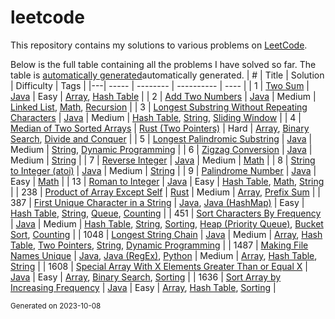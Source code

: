 # leetcode

This repository contains my solutions to various problems on [LeetCode](https://leetcode.com/).

Below is the full table containing all the problems I have solved so far. The table is [automatically generated](./.generate/main.py)automatically generated.
| # | Title | Solution | Difficulty | Tags |
|---| ----- | -------- | ---------- | ---- |
| 1 | [Two Sum](https://leetcode.com/problems/two-sum) | [Java](/solutions/two-sum/Solution.java) | Easy | [Array](/categories/ARRAY.md), [Hash Table](/categories/HASH-TABLE.md) |
| 2 | [Add Two Numbers](https://leetcode.com/problems/add-two-numbers) | [Java](/solutions/add-two-numbers/Solution.java) | Medium | [Linked List](/categories/LINKED-LIST.md), [Math](/categories/MATH.md), [Recursion](/categories/RECURSION.md) |
| 3 | [Longest Substring Without Repeating Characters](https://leetcode.com/problems/longest-substring-without-repeating-characters) | [Java](/solutions/longest-substring-without-repeating-characters/Solution.java) | Medium | [Hash Table](/categories/HASH-TABLE.md), [String](/categories/STRING.md), [Sliding Window](/categories/SLIDING-WINDOW.md) |
| 4 | [Median of Two Sorted Arrays](https://leetcode.com/problems/median-of-two-sorted-arrays) | [Rust (Two Pointers)](/solutions/median-of-two-sorted-arrays/src/bin/two-pointers.rs) | Hard | [Array](/categories/ARRAY.md), [Binary Search](/categories/BINARY-SEARCH.md), [Divide and Conquer](/categories/DIVIDE-AND-CONQUER.md) |
| 5 | [Longest Palindromic Substring](https://leetcode.com/problems/longest-palindromic-substring) | [Java](/solutions/longest-palindromic-substring/Solution.java) | Medium | [String](/categories/STRING.md), [Dynamic Programming](/categories/DYNAMIC-PROGRAMMING.md) |
| 6 | [Zigzag Conversion](https://leetcode.com/problems/zigzag-conversion) | [Java](/solutions/zigzag-conversion/Solution.java) | Medium | [String](/categories/STRING.md) |
| 7 | [Reverse Integer](https://leetcode.com/problems/reverse-integer) | [Java](/solutions/reverse-integer/Solution.java) | Medium | [Math](/categories/MATH.md) |
| 8 | [String to Integer (atoi)](https://leetcode.com/problems/string-to-integer-atoi) | [Java](/solutions/string-to-integer-atoi/Solution.java) | Medium | [String](/categories/STRING.md) |
| 9 | [Palindrome Number](https://leetcode.com/problems/palindrome-number) | [Java](/solutions/palindrome-number/Solution.java) | Easy | [Math](/categories/MATH.md) |
| 13 | [Roman to Integer](https://leetcode.com/problems/roman-to-integer) | [Java](/solutions/roman-to-integer/Solution.java) | Easy | [Hash Table](/categories/HASH-TABLE.md), [Math](/categories/MATH.md), [String](/categories/STRING.md) |
| 238 | [Product of Array Except Self](https://leetcode.com/problems/product-of-array-except-self) | [Rust](/solutions/product-of-array-except-self/src/main.rs) | Medium | [Array](/categories/ARRAY.md), [Prefix Sum](/categories/PREFIX-SUM.md) |
| 387 | [First Unique Character in a String](https://leetcode.com/problems/first-unique-character-in-a-string) | [Java](/solutions/first-unique-character-in-a-string/Solution.java), [Java (HashMap)](/solutions/first-unique-character-in-a-string/Solution_HashMap.java) | Easy | [Hash Table](/categories/HASH-TABLE.md), [String](/categories/STRING.md), [Queue](/categories/QUEUE.md), [Counting](/categories/COUNTING.md) |
| 451 | [Sort Characters By Frequency](https://leetcode.com/problems/sort-characters-by-frequency) | [Java](/solutions/sort-characters-by-frequency/Solution.java) | Medium | [Hash Table](/categories/HASH-TABLE.md), [String](/categories/STRING.md), [Sorting](/categories/SORTING.md), [Heap (Priority Queue)](/categories/HEAP-PRIORITY-QUEUE.md), [Bucket Sort](/categories/BUCKET-SORT.md), [Counting](/categories/COUNTING.md) |
| 1048 | [Longest String Chain](https://leetcode.com/problems/longest-string-chain) | [Java](/solutions/longest-string-chain/Solution.java) | Medium | [Array](/categories/ARRAY.md), [Hash Table](/categories/HASH-TABLE.md), [Two Pointers](/categories/TWO-POINTERS.md), [String](/categories/STRING.md), [Dynamic Programming](/categories/DYNAMIC-PROGRAMMING.md) |
| 1487 | [Making File Names Unique](https://leetcode.com/problems/making-file-names-unique) | [Java](/solutions/making-file-names-unique/Solution.java), [Java (RegEx)](/solutions/making-file-names-unique/Solution_regex.java), [Python](/solutions/making-file-names-unique/Solution.py) | Medium | [Array](/categories/ARRAY.md), [Hash Table](/categories/HASH-TABLE.md), [String](/categories/STRING.md) |
| 1608 | [Special Array With X Elements Greater Than or Equal X](https://leetcode.com/problems/special-array-with-x-elements-greater-than-or-equal-x) | [Java](/solutions/special-array-with-x-elements-greater-than-or-equal-x/Solution.java) | Easy | [Array](/categories/ARRAY.md), [Binary Search](/categories/BINARY-SEARCH.md), [Sorting](/categories/SORTING.md) |
| 1636 | [Sort Array by Increasing Frequency](https://leetcode.com/problems/sort-array-by-increasing-frequency) | [Java](/solutions/sort-array-by-increasing-frequency/Solution.java) | Easy | [Array](/categories/ARRAY.md), [Hash Table](/categories/HASH-TABLE.md), [Sorting](/categories/SORTING.md) |

<sub>
Generated on 2023-10-08
</sub>